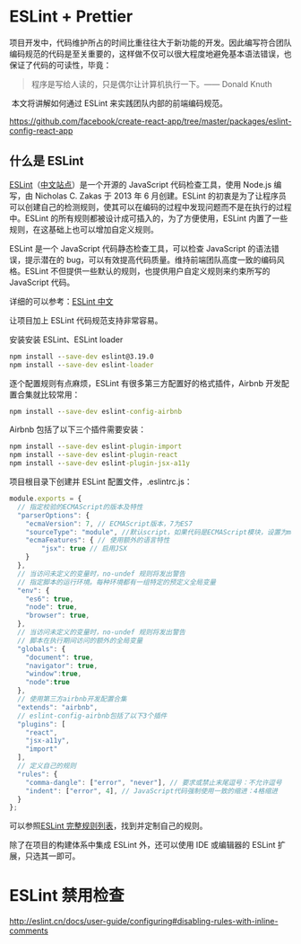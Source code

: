 # ESLint + Prettier

​	项目开发中，代码维护所占的时间比重往往大于新功能的开发。因此编写符合团队编码规范的代码是至关重要的，这样做不仅可以很大程度地避免基本语法错误，也保证了代码的可读性，毕竟：

> 程序是写给人读的，只是偶尔让计算机执行一下。—— Donald Knuth

​	本文将讲解如何通过 ESLint 来实践团队内部的前端编码规范。

https://github.com/facebook/create-react-app/tree/master/packages/eslint-config-react-app



## 什么是 ESLint

[ESLint](http://eslint.org/)（[中文站点](http://eslint.cn/)）是一个开源的 JavaScript 代码检查工具，使用 Node.js 编写，由 Nicholas C. Zakas 于 2013 年 6 月创建。ESLint 的初衷是为了让程序员可以创建自己的检测规则，使其可以在编码的过程中发现问题而不是在执行的过程中。ESLint 的所有规则都被设计成可插入的，为了方便使用，ESLint 内置了一些规则，在这基础上也可以增加自定义规则。



ESLint 是一个 JavaScript 代码静态检查工具，可以检查 JavaScript 的语法错误，提示潜在的 bug，可以有效提高代码质量。维持前端团队高度一致的编码风格。ESLint 不但提供一些默认的规则，也提供用户自定义规则来约束所写的 JavaScript 代码。

详细的可以参考：[ESLint 中文](http://eslint.cn/)

让项目加上 ESLint 代码规范支持非常容易。

安装安装 ESLint、ESLint loader

```cmd
npm install --save-dev eslint@3.19.0
npm install --save-dev eslint-loader
```

逐个配置规则有点麻烦，ESLint 有很多第三方配置好的格式插件，Airbnb 开发配置合集就比较常用：

```cmd
npm install --save-dev eslint-config-airbnb
```

Airbnb 包括了以下三个插件需要安装：

```cmd
npm install --save-dev eslint-plugin-import
npm install --save-dev eslint-plugin-react
npm install --save-dev eslint-plugin-jsx-a11y
```

项目根目录下创建并 ESLint 配置文件，.eslintrc.js：

```js
module.exports = {
  // 指定校验的ECMAScript的版本及特性
  "parserOptions": {
    "ecmaVersion": 7, // ECMAScript版本，7为ES7
    "sourceType": "module", //默认script，如果代码是ECMAScript模块，设置为module
    "ecmaFeatures": { // 使用额外的语言特性
        "jsx": true // 启用JSX
    }
  },
  // 当访问未定义的变量时，no-undef 规则将发出警告
  // 指定脚本的运行环境。每种环境都有一组特定的预定义全局变量
  "env": {
    "es6": true,
    "node": true,
    "browser": true,
  },
  // 当访问未定义的变量时，no-undef 规则将发出警告
  // 脚本在执行期间访问的额外的全局变量
  "globals": {
    "document": true,
    "navigator": true,
    "window":true,
    "node":true
  },
  // 使用第三方airbnb开发配置合集
  "extends": "airbnb",
  // eslint-config-airbnb包括了以下3个插件
  "plugins": [
    "react",
    "jsx-a11y",
    "import"
  ],
  // 定义自己的规则
  "rules": {
    "comma-dangle": ["error", "never"], // 要求或禁止末尾逗号：不允许逗号
    "indent": ["error", 4], // JavaScript代码强制使用一致的缩进：4格缩进
  }
};
```

可以参照[ESLint 完整规则列表](http://eslint.cn/docs/rules/)，找到并定制自己的规则。



除了在项目的构建体系中集成 ESLint 外，还可以使用 IDE 或编辑器的 ESLint 扩展，只选其一即可。



# ESLint 禁用检查

http://eslint.cn/docs/user-guide/configuring#disabling-rules-with-inline-comments

